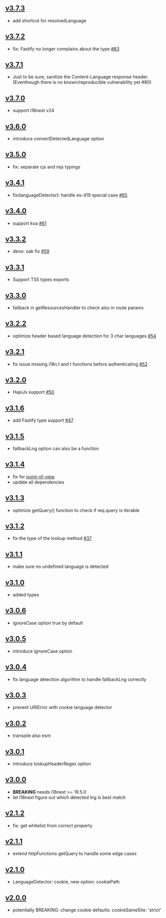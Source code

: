 ## [v3.7.3](https://github.com/i18next/i18next-http-middleware/compare/v3.7.2...v3.7.3)
- add shortcut for resolvedLanguage

## [v3.7.2](https://github.com/i18next/i18next-http-middleware/compare/v3.7.1...v3.7.2)
- fix: Fastify no longer complains about the type [#83](https://github.com/i18next/i18next-http-middleware/pull/83)

## [v3.7.1](https://github.com/i18next/i18next-http-middleware/compare/v3.7.0...v3.7.1)
- Just to be sure, sanitize the Content-Language response header. (Eventhough there is no known/reproducible vulnerability yet #80)

## [v3.7.0](https://github.com/i18next/i18next-http-middleware/compare/v3.6.0...v3.7.0)
- support i18next v24

## [v3.6.0](https://github.com/i18next/i18next-http-middleware/compare/v3.5.0...v3.6.0)
- introduce convertDetectedLanguage option

## [v3.5.0](https://github.com/i18next/i18next-http-middleware/compare/v3.4.1...v3.5.0)
- fix: separate cjs and mjs typings

## [v3.4.1](https://github.com/i18next/i18next-http-middleware/compare/v3.4.0...v3.4.1)
- fix(languageDetector): handle es-419 special case [#65](https://github.com/i18next/i18next-http-middleware/pull/65)

## [v3.4.0](https://github.com/i18next/i18next-http-middleware/compare/v3.3.2...v3.4.0)
- support koa [#61](https://github.com/i18next/i18next-http-middleware/issues/61)

## [v3.3.2](https://github.com/i18next/i18next-http-middleware/compare/v3.3.1...v3.3.2)
- deno: oak fix [#59](https://github.com/i18next/i18next-http-middleware/issues/59)

## [v3.3.1](https://github.com/i18next/i18next-http-middleware/compare/v3.3.0...v3.3.1)
- Support TS5 types exports

## [v3.3.0](https://github.com/i18next/i18next-http-middleware/compare/v3.2.2...v3.3.0)
- fallback in getResourcesHandler to check also in route params

## [v3.2.2](https://github.com/i18next/i18next-http-middleware/compare/v3.2.1...v3.2.2)
- optimize header based language detection for 3 char languages [#54](https://github.com/i18next/i18next-http-middleware/issues/54)

## [v3.2.1](https://github.com/i18next/i18next-http-middleware/compare/v3.2.0...v3.2.1)
- fix issue missing i18n.t and t functions before authenticating [#52](https://github.com/i18next/i18next-http-middleware/pull/52)

## [v3.2.0](https://github.com/i18next/i18next-http-middleware/compare/v3.1.6...v3.2.0)
- HapiJs support [#50](https://github.com/i18next/i18next-http-middleware/pull/50)

## [v3.1.6](https://github.com/i18next/i18next-http-middleware/compare/v3.1.5...v3.1.6)
- add Fastify type support [#47](https://github.com/i18next/i18next-http-middleware/pull/47)

## [v3.1.5](https://github.com/i18next/i18next-http-middleware/compare/v3.1.4...v3.1.5)
- fallbackLng option can also be a function

## [v3.1.4](https://github.com/i18next/i18next-http-middleware/compare/v3.1.3...v3.1.4)
- fix for [point-of-view](https://github.com/fastify/point-of-view)
- update all dependencies

## [v3.1.3](https://github.com/i18next/i18next-http-middleware/compare/v3.1.2...v3.1.3)
- optimize getQuery() function to check if req.query is iterable

## [v3.1.2](https://github.com/i18next/i18next-http-middleware/compare/v3.1.1...v3.1.2)
- fix the type of the lookup method [#37](https://github.com/i18next/i18next-http-middleware/pull/37)

## [v3.1.1](https://github.com/i18next/i18next-http-middleware/compare/v3.1.0...v3.1.1)
- make sure no undefined language is detected

## [v3.1.0](https://github.com/i18next/i18next-http-middleware/compare/v3.0.6...v3.1.0)
- added types

## [v3.0.6](https://github.com/i18next/i18next-http-middleware/compare/v3.0.5...v3.0.6)
- ignoreCase option true by default

## [v3.0.5](https://github.com/i18next/i18next-http-middleware/compare/v3.0.4...v3.0.5)
- introduce ignoreCase option

## [v3.0.4](https://github.com/i18next/i18next-http-middleware/compare/v3.0.3...v3.0.4)
- fix language detection algorithm to handle fallbackLng correctly

## [v3.0.3](https://github.com/i18next/i18next-http-middleware/compare/v3.0.2...v3.0.3)
- prevent URIError with cookie language detector

## [v3.0.2](https://github.com/i18next/i18next-http-middleware/compare/v3.0.1...v3.0.2)
- transpile also esm

## [v3.0.1](https://github.com/i18next/i18next-http-middleware/compare/v3.0.0...v3.0.1)
- introduce lookupHeaderRegex option

## [v3.0.0](https://github.com/i18next/i18next-http-middleware/compare/v2.1.2...v3.0.0)
- **BREAKING** needs i18next >= 19.5.0
- let i18next figure out which detected lng is best match

## [v2.1.2](https://github.com/i18next/i18next-http-middleware/compare/v2.1.1...v2.1.2)
- fix: get whitelist from correct property

## [v2.1.1](https://github.com/i18next/i18next-http-middleware/compare/v2.1.0...v2.1.1)
- extend httpFunctions getQuery to handle some edge cases

## [v2.1.0](https://github.com/i18next/i18next-http-middleware/compare/v2.0.0...v2.1.0)
- LanguageDetector: cookie, new option: cookiePath

## [v2.0.0](https://github.com/i18next/i18next-http-middleware/compare/v1.3.1...v2.0.0)
- potentially BREAKING: change cookie defaults: cookieSameSite: 'strict'

